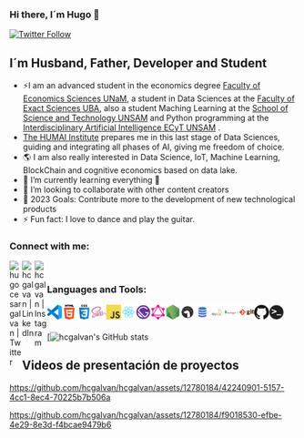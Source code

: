 ### Hi there, I´m Hugo 👋

[![Twitter Follow](https://img.shields.io/twitter/follow/hugocesargalvan?color=1DA1F2&logo=twitter&style=for-the-badge)](https://twitter.com/intent/follow?original_referer=https%3A%2F%2Fgithub.com%2Fhcgalvan&screen_name=hugocesargalvan)


## I´m Husband, Father, Developer and Student
- ⚡I am an advanced student in the economics degree [Faculty of Economics Sciences UNaM](https://www.fce.unam.edu.ar), a student in Data Sciences at the [Faculty of Exact Sciences UBA](https://lcd.exactas.uba.ar/materias/), also a student Maching Learning at the [School of Science and Technology UNSAM](http://www.unsam.edu.ar/escuelas/ciencia/) and Python programming at the [Interdisciplinary Artificial Intelligence ECyT UNSAM](http://www.icifi.unsam.edu.ar) .
- [The HUMAI Institute](https://humai.com.ar/) prepares me in this last stage of Data Sciences, guiding and integrating all phases of AI, giving me freedom of choice.
- 🌎 I am also really interested in Data Science, IoT, Machine Learning, BlockChain and cognitive economics based on data lake.
- 🌱 I’m currently learning everything 🤣
- 👯 I’m looking to collaborate with other content creators
- 🥅 2023 Goals: Contribute more to the development of new technological products
- ⚡ Fun fact: I love to dance and play the guitar.
### Connect with me:
[<img align="left" alt="hugocesargalvan | Twitter" width="22px" src="https://cdn.jsdelivr.net/npm/simple-icons@v3/icons/twitter.svg" />](https://twitter.com/hugocesargalvan)
[<img align="left" alt="hcgalvan | LinkedIn" width="22px" src="https://cdn.jsdelivr.net/npm/simple-icons@v3/icons/linkedin.svg" />](https://linkedin.com/in/hugocesargalvan)
[<img align="left" alt="hcgalvan | Instagram" width="22px" src="https://cdn.jsdelivr.net/npm/simple-icons@v3/icons/instagram.svg" />](https://instagram.com/in/hugocesargalvan)

<br />

### Languages and Tools:
<img align="left" alt="Visual Studio Code" width="26px" src="https://raw.githubusercontent.com/github/explore/80688e429a7d4ef2fca1e82350fe8e3517d3494d/topics/visual-studio-code/visual-studio-code.png" />
<img align="left" alt="HTML5" width="26px" src="https://raw.githubusercontent.com/github/explore/80688e429a7d4ef2fca1e82350fe8e3517d3494d/topics/html/html.png" />
<img align="left" alt="CSS3" width="26px" src="https://raw.githubusercontent.com/github/explore/80688e429a7d4ef2fca1e82350fe8e3517d3494d/topics/css/css.png" />
<img align="left" alt="Sass" width="26px" src="https://raw.githubusercontent.com/github/explore/80688e429a7d4ef2fca1e82350fe8e3517d3494d/topics/sass/sass.png" />
<img align="left" alt="JavaScript" width="26px" src="https://raw.githubusercontent.com/github/explore/80688e429a7d4ef2fca1e82350fe8e3517d3494d/topics/javascript/javascript.png" />
<img align="left" alt="React" width="26px" src="https://raw.githubusercontent.com/github/explore/80688e429a7d4ef2fca1e82350fe8e3517d3494d/topics/react/react.png" />
<img align="left" alt="Gatsby" width="26px" src="https://raw.githubusercontent.com/github/explore/e94815998e4e0713912fed477a1f346ec04c3da2/topics/gatsby/gatsby.png" />
<img align="left" alt="GraphQL" width="26px" src="https://raw.githubusercontent.com/github/explore/80688e429a7d4ef2fca1e82350fe8e3517d3494d/topics/graphql/graphql.png" />
<img align="left" alt="Node.js" width="26px" src="https://raw.githubusercontent.com/github/explore/80688e429a7d4ef2fca1e82350fe8e3517d3494d/topics/nodejs/nodejs.png" />
<img align="left" alt="Deno" width="26px" src="https://raw.githubusercontent.com/github/explore/361e2821e2dea67711cde99c9c40ed357061cf27/topics/deno/deno.png" />
<img align="left" alt="SQL" width="26px" src="https://raw.githubusercontent.com/github/explore/80688e429a7d4ef2fca1e82350fe8e3517d3494d/topics/sql/sql.png" />
<img align="left" alt="MySQL" width="26px" src="https://raw.githubusercontent.com/github/explore/80688e429a7d4ef2fca1e82350fe8e3517d3494d/topics/mysql/mysql.png" />
<img align="left" alt="MongoDB" width="26px" src="https://raw.githubusercontent.com/github/explore/80688e429a7d4ef2fca1e82350fe8e3517d3494d/topics/mongodb/mongodb.png" />
<img align="left" alt="Git" width="26px" src="https://raw.githubusercontent.com/github/explore/80688e429a7d4ef2fca1e82350fe8e3517d3494d/topics/git/git.png" />
<img align="left" alt="GitHub" width="26px" src="https://raw.githubusercontent.com/github/explore/78df643247d429f6cc873026c0622819ad797942/topics/github/github.png" />
<img align="left" alt="Terminal" width="26px" src="https://raw.githubusercontent.com/github/explore/80688e429a7d4ef2fca1e82350fe8e3517d3494d/topics/terminal/terminal.png" />

<br />
<br />

[![hcgalvan's GitHub stats](https://github-readme-stats.vercel.app/api?username=hcgalvan&show_icons=true&theme=radical)


## Videos de presentación de proyectos

https://github.com/hcgalvan/hcgalvan/assets/12780184/42240901-5157-4cc1-8ec4-70225b7b506a

https://github.com/hcgalvan/hcgalvan/assets/12780184/f9018530-efbe-4e29-8e3d-f4bcae9479b6

